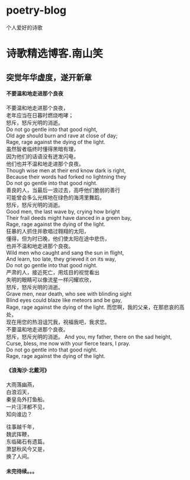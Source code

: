 # poetry-blog
个人爱好的诗歌
# 诗歌精选博客.南山笑

## 突觉年华虚度，遂开新章

#### 不要温和地走进那个良夜
不要温和地走进那个良夜，  
老年应当在日暮时燃烧咆哮；  
怒斥，怒斥光明的消逝。  
Do not go gentle into that good night,  
Old age should burn and rave at close of day;  
Rage, rage against the dying of the light.  
虽然智者临终时懂得黑暗有理，  
因为他们的话语没有迸发闪电，  
他们也并不温和地走进那个良夜。  
Though wise men at their end know dark is right,  
Because their words had forked no lightning they  
Do not go gentle into that good night.  
善良的人，当最后一浪过去，高呼他们脆弱的善行  
可能曾会多么光辉地在绿色的海湾里舞蹈，  
怒斥，怒斥光明的消逝。  
Good men, the last wave by, crying how bright  
Their frail deeds might have danced in a green bay,  
Rage, rage against the dying of the light.  
狂暴的人抓住并歌唱过翱翔的太阳，  
懂得，但为时已晚，他们使太阳在途中悲伤，  
也并不温和地走进那个良夜。  
Wild men who caught and sang the sun in flight,  
And learn, too late, they grieved it on its way,  
Do not go gentle into that good night.  
严肃的人，接近死亡，用炫目的视觉看出  
失明的眼睛可以像流星一样闪耀欢欣，  
怒斥，怒斥光明的消逝。  
Grave men, near death, who see with blinding sight  
Blind eyes could blaze like meteors and be gay,  
Rage, rage against the dying of the light. 
而您啊，我的父亲，在那悲哀的高处，  
现在用您的热泪诅咒我，祝福我吧，我求您。  
不要温和地走进那个良夜。  
怒斥，怒斥光明的消逝。
And you, my father, there on the sad height,  
Curse, bless, me now with your fierce tears, I pray.  
Do not go gentle into that good night.  
Rage, rage against the dying of the light.

#### 《浪淘沙·北戴河》 
 
大雨落幽燕，  
白浪滔天，  
秦皇岛外打鱼船。  
一片汪洋都不见，  
知向谁边？  

往事越千年，  
魏武挥鞭，  
东临碣石有遗篇。  
萧瑟秋风今又是，  
换了人间。

#### 未完待续。。。



